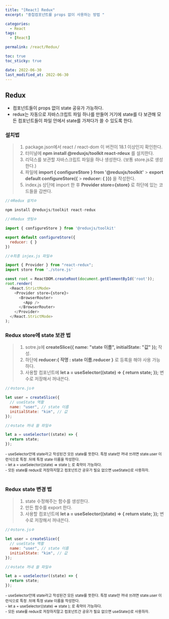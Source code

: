 ```yaml
---
title: "[React] Redux"
excerpt: "중첩컴포넌트를 props 없이 사용하는 방법 "

categories:
  - React
tags:
  - [React]

permalink: /react/Redux/

toc: true
toc_sticky: true

date: 2022-06-30
last_modified_at: 2022-06-30
---
```


<!-- @format -->

## Redux

- 컴포넌트들이 props 없이 state 공유가 가능하다.
- redux는 자동으로 자바스크립트 파일 하나를 만들어 거기에 state를 다 보관해 모든 컴포넌트들이 파일 안에서 state를 가져다가 쓸 수 있도록 한다.

### 설치법

> 1.  package.json에서 react / react-dom 이 버전이 18.1 이상인지 확인한다.
> 2.  터미널에 <b>npm install @reduxjs/toolkit react-rdeux</b> 를 설치한다.
> 3.  리덕스를 보관할 자바스크립트 파일을 하나 생성한다. (보통 store.js로 생성한다.)
> 4.  파일에 <b>import { configureStore } from '@reduxjs/toolkit'</b> > <b>export default configureStore({</b> > <b>reducer: { }})</b> 을 작성한다.
> 5.  index.js 상단에 import 한 후 <b>Provider store={store} </b> 로 하단에 있는 코드들을 감싼다.

```js
//✡️Redux 설치✡️

npm install @reduxjs/toolkit react-redux

//✡️Redux 셋팅✡️

import { configureStore } from '@reduxjs/toolkit'

export default configureStore({
  reducer: { }
})

//✡️최종 injex.js 파일✡️

import { Provider } from "react-redux";
import store from './store.js'

const root = ReactDOM.createRoot(document.getElementById('root'));
root.render(
  <React.StrictMode>
    <Provider store={store}>
      <BrowserRouter>
        <App />
      </BrowserRouter>
    </Provider>
  </React.StrictMode>
);
```

### Redux store에 state 보관 법

> 1.  sotre.js에 <b>createSlice({ name: "state 이름", initialState: "값" }); </b>작성.
> 2.  하단에 <b>reducer:{ 작명 : state 이름.reducer }</b> 로 등록을 해야 사용 가능하다.
> 3.  사용할 컴포넌트에 <b>let a = useSelector((state) => { return state; });</b> 변수로 저장해서 꺼내쓴다.

```js
//✡️store.js✡️

let user = createSlice({
  // useState 역활
  name: "user", // state 이름
  initialState: "kim", // 값
});

//✡️state 꺼내 쓸 파일✡️

let a = useSelector((state) => {
  return state;
});
```

<small>
- useSelector안에 state라고 작성된건 모든 state를 뜻한다. 특정 state만 꺼내 쓰려면 state.user 이런식으로 특정 .뒤에 특정 state 이름을 작성한다. <br />
- let a = useSelector((state) => state ); 로 축약이 가능하다.<br />
- 모든 state를 redux로 저장하지말고 컴포넌트간 공유가 필요 없으면 useState()로 사용하자.</small>
<br /><br />

### Redux state 변경 법

> 1.  state 수정해주는 함수를 생성한다.
> 2.  만든 함수를 export 한다.
> 3.  사용할 컴포넌트에 <b>let a = useSelector((state) => { return state; });</b> 변수로 저장해서 꺼내쓴다.

```js
//✡️store.js✡️

let user = createSlice({
  // useState 역활
  name: "user", // state 이름
  initialState: "kim", // 값
});

//✡️state 꺼내 쓸 파일✡️

let a = useSelector((state) => {
  return state;
});
```

<small>
- useSelector안에 state라고 작성된건 모든 state를 뜻한다. 특정 state만 꺼내 쓰려면 state.user 이런식으로 특정 .뒤에 특정 state 이름을 작성한다. <br />
- let a = useSelector((state) => state ); 로 축약이 가능하다.<br />
- 모든 state를 redux로 저장하지말고 컴포넌트간 공유가 필요 없으면 useState()로 사용하자.</small>
<br /><br />
